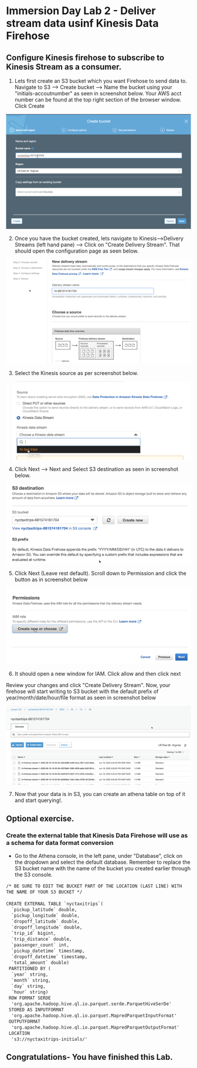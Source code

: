 # Immersion Day Lab 2 - Deliver stream data usinf Kinesis Data Firehose

## Configure Kinesis firehose to subscribe to Kinesis Stream as a consumer.

1. Lets first create an S3 bucket which you want Firehose to send data to. 
Navigate to S3 --> Create bucket --> Name the bucket using your "initials-accoutnumber" as seen in screenshot below. Your AWS acct number can be found at the top right section of the browser window. Click Create

![screen](imgfire/Picture1.png)

2. Once you have the bucket created, lets navigate to Kinesis-->Delivery Streams (left hand pane) --> Click on "Create Delivery Stream". That should open the configuration page as seen below. 

![screen](imgfire/Picture2.png)

3. Select the Kinesis source as per screenshot below.

![screen](imgfire/Picture3.png)

4. Click Next --> Next and Select S3 destination as seen in screenshot below.

![screen](imgfire/Picture4.png)

5. Click Next (Leave rest default). Scroll down to Permission and click the button as in screenshot below 

![screen](imgfire/Picture5.png)

6. It should open a new window for IAM. Click allow and then click next

Review your changes and click "Create Delivery Stream". Now, your firehose will start writing to S3 bucket with the default prefix of year/month/date/hour/file format as seen in screenshot below

![screen](imgfire/Picture6.png)

7. Now that your data is in S3, you can create an athena table on top of it and start querying!.

## Optional exercise.
### Create the external table that Kinesis Data Firehose will use as a schema for data format conversion

* Go to the Athena console, in the left pane, under "Database", click on the dropdown and select the default database. Remember to replace the S3 bucket name with the name of the bucket you created earlier through the S3 console.

```
/* BE SURE TO EDIT THE BUCKET PART OF THE LOCATION (LAST LINE) WITH THE NAME OF YOUR S3 BUCKET */

CREATE EXTERNAL TABLE `nyctaxitrips`(
  `pickup_latitude` double, 
  `pickup_longitude` double, 
  `dropoff_latitude` double, 
  `dropoff_longitude` double, 
  `trip_id` bigint, 
  `trip_distance` double, 
  `passenger_count` int, 
  `pickup_datetime` timestamp, 
  `dropoff_datetime` timestamp, 
  `total_amount` double)
 PARTITIONED BY ( 
  `year` string, 
  `month` string, 
  `day` string, 
  `hour` string)
 ROW FORMAT SERDE 
  'org.apache.hadoop.hive.ql.io.parquet.serde.ParquetHiveSerDe' 
 STORED AS INPUTFORMAT 
  'org.apache.hadoop.hive.ql.io.parquet.MapredParquetInputFormat' 
 OUTPUTFORMAT 
  'org.apache.hadoop.hive.ql.io.parquet.MapredParquetOutputFormat'
 LOCATION
  's3://nyctaxitrips-initials/'

```

## Congratulations- You have finished this Lab.


